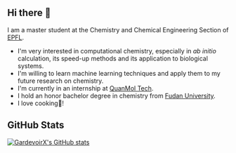 ## Hi there 👋

I am a master student at the Chemistry and Chemical Engineering Section of [EPFL](https://www.epfl.ch/en/).

 - I'm very interested in computational chemistry, especially in _ab initio_ calculation, its speed-up methods and its application to biological systems.
 - I'm willing to learn machine learning techniques and apply them to my future research on chemistry.
 - I'm currently in an internship at [QuanMol Tech](https://quanmol.com/).
 - I hold an honor bachelor degree in chemistry from [Fudan University](https://www.fudan.edu.cn/en/).
 - I love cooking🍳\!

## GitHub Stats
[![GardevoirX's GitHub stats](https://github-readme-stats.vercel.app/api?username=GardevoirX)](https://github.com/anuraghazra/github-readme-stats)
<!--
**GardevoirX/GardevoirX** is a ✨ _special_ ✨ repository because its `README.md` (this file) appears on your GitHub profile.

Here are some ideas to get you started:

- 🔭 I’m currently working on ...
- 🌱 I’m currently learning ...
- 👯 I’m looking to collaborate on ...
- 🤔 I’m looking for help with ...
- 💬 Ask me about ...
- 📫 How to reach me: ...
- 😄 Pronouns: ...
- ⚡ Fun fact: ...
-->
